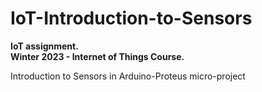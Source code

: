 # IoT-Introduction-to-Sensors

**IoT assignment.**
<br>
**Winter 2023 - Internet of Things Course.**

Introduction to Sensors in Arduino-Proteus micro-project
